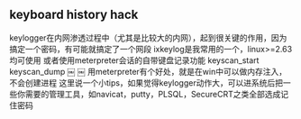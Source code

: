 ## keyboard history hack

keylogger在内网渗透过程中（尤其是比较大的内网），起到很关键的作用，因为搞定一个密码，有可能就搞定了一个网段
ixkeylog是我常用的一个，linux\>=2.63均可使用
或者使用meterpreter会话的自带键盘记录功能
keyscan_start
keyscan_dump
￼
￼
用meterpreter有个好处，就是在win中可以做内存注入，不会创建进程
这里说一个小tips，如果觉得keylogger动作大，可以进系统后把一些你需要的管理工具，如navicat，putty，PLSQL，SecureCRT之类全部选成记住密码